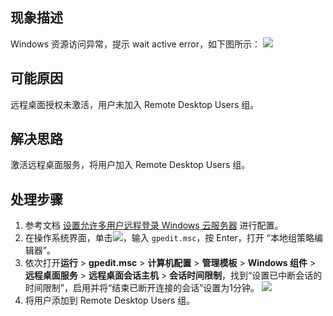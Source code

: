 ## 现象描述
Windows 资源访问异常，提示 wait active error，如下图所示：
![](https://qcloudimg.tencent-cloud.cn/raw/22016494ac69ded7f4736fff0dde8144.png)



## 可能原因
远程桌面授权未激活，用户未加入 Remote Desktop Users 组。


## 解决思路
激活远程桌面服务，将用户加入 Remote Desktop Users 组。


## 处理步骤
1. 参考文档 [设置允许多用户远程登录 Windows 云服务器](https://cloud.tencent.com/document/product/213/36267) 进行配置。
2. 在操作系统界面，单击![](https://qcloudimg.tencent-cloud.cn/raw/0614d9150e988643275e37cdf4b0cdf9.png)，输入 `gpedit.msc`，按 Enter，打开 “本地组策略编辑器”。
3. 依次打开**运行** > **gpedit.msc** > **计算机配置** > **管理模板** > **Windows 组件** > **远程桌面服务** > **远程桌面会话主机** > **会话时间限制**，找到“设置已中断会话的时间限制”，启用并将“结束已断开连接的会话”设置为1分钟。
![](https://qcloudimg.tencent-cloud.cn/raw/0290e11fb6f59f62a2959d631a76c213.png)
4. 将用户添加到 Remote Desktop Users 组。
